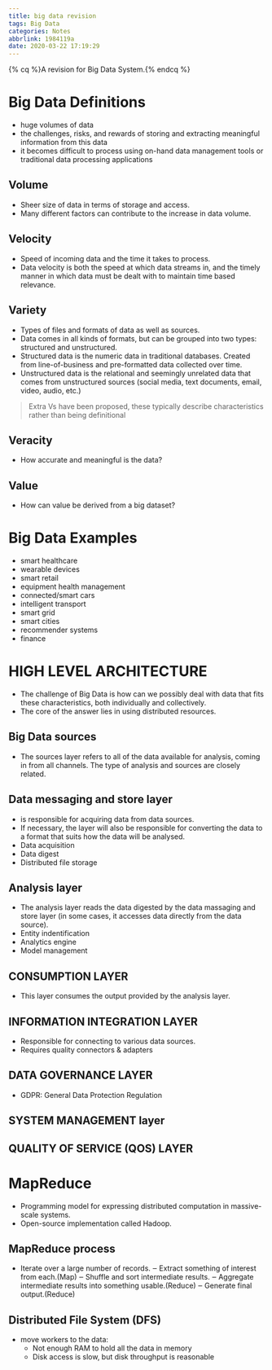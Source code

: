 ```yaml
---
title: big data revision
tags: Big Data
categories: Notes
abbrlink: 1984119a
date: 2020-03-22 17:19:29
---
```

{% cq %}A revision for Big Data System.{% endcq %}
<!-- more -->
# Big Data Definitions
- huge volumes of data
- the challenges, risks, and rewards of storing and extracting meaningful information from this data
- it becomes difficult to process using on-hand data management tools or traditional data processing applications
## Volume
- Sheer size of data in terms of storage and access.
- Many different factors can contribute to the increase in data volume.
## Velocity
- Speed of incoming data and the time it takes to process.
- Data velocity is both the speed at which data streams in, and the timely manner in which data must be dealt with to maintain time based relevance.
## Variety
- Types of files and formats of data as well as sources.
- Data comes in all kinds of formats, but can be grouped into two types: structured and unstructured.
- Structured data is the numeric data in traditional databases. Created from line-of-business and pre-formatted data collected over time.
- Unstructured data is the relational and seemingly unrelated data that comes from unstructured sources (social media, text documents, email, video, audio, etc.)

> Extra Vs have been proposed, these typically describe characteristics rather than being definitional

## Veracity
- How accurate and meaningful is the data?
## Value
- How can value be derived from a big dataset?

# Big Data Examples
- smart healthcare
- wearable devices
- smart retail
- equipment health management
- connected/smart cars
- intelligent transport
- smart grid
- smart cities
- recommender systems
- finance

# HIGH LEVEL ARCHITECTURE
- The challenge of Big Data is how can we possibly deal with data that fits	these characteristics, both individually and collectively.
- The core of the answer lies in using distributed resources.
## Big Data sources
- The	sources	layer	refers to all	of the data available for analysis, coming in from all channels.	The	type of analysis and sources are closely related.
## Data messaging and store layer
- is responsible for acquiring data from data sources.
- If	necessary,	the	layer	will also be responsible	for	converting	the	data	to	a format	that	suits	how	the	data will	be analysed.
- Data acquisition
- Data digest
- Distributed file storage
## Analysis layer
- The	analysis layer reads the data digested by the data massaging	and	store	layer	(in	some	cases, it accesses data directly from the data source).
- Entity indentification
- Analytics engine
- Model management
## CONSUMPTION LAYER
- This	layer	consumes	the	output	provided	by	the	analysis	layer.
## INFORMATION	INTEGRATION	LAYER
- Responsible	for	connecting	to	various	data	sources.
- Requires	quality	connectors &	adapters
## DATA	GOVERNANCE	LAYER
- GDPR:	General	Data	Protection	Regulation
## SYSTEM	MANAGEMENT	layer
## QUALITY OF	SERVICE	(QOS)	LAYER

# MapReduce
- Programming	model	for	expressing	distributed	computation	in massive-scale	systems.
- Open-source	implementation	called	Hadoop.
## MapReduce	process
- Iterate	over a large number of records.
‒ Extract	something	of interest from	each.(Map)
‒ Shuffle	and	sort intermediate	results.
‒ Aggregate	intermediate results into something usable.(Reduce)
‒ Generate final output.(Reduce)
## Distributed	File	System	(DFS)
- move	workers	to	the	data:
  - Not	enough	RAM	to	hold	all	the	data	in	memory
  - Disk access is slow,	but	disk throughput is reasonable
